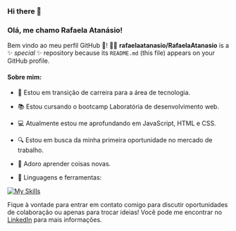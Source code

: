 ### Hi there 👋

<!--
**rafaelaatanasio/RafaelaAtanasio** is a ✨ _special_ ✨ repository because its `README.md` (this file) appears on your GitHub profile.

Here are some ideas to get you started:

- 🔭 I’m currently working on ...
- 🌱 I’m currently learning ...
- 👯 I’m looking to collaborate on ...
- 🤔 I’m looking for help with ...
- 💬 Ask me about ...
- 📫 How to reach me: ...
- 😄 Pronouns: ...
- ⚡ Fun fact: ...
-->

### Olá, me chamo Rafaela Atanásio!

Bem vindo ao meu perfil GitHub 👋! 👩‍💻
**rafaelaatanasio/RafaelaAtanasio** is a ✨ _special_ ✨ repository because its `README.md` (this file) appears on your GitHub profile.

#### Sobre mim:

- 🚀 Estou em transição de carreira para a área de tecnologia.
- 📚 Estou cursando o bootcamp Laboratória de desenvolvimento web.
- 💻 Atualmente estou me aprofundando em JavaScript, HTML e CSS.
- 🔍 Estou em busca da minha primeira oportunidade no mercado de trabalho.
- 🧠 Adoro aprender coisas novas.

  

- 🔨 Linguagens e ferramentas:

  
[![My Skills](https://skillicons.dev/icons?i=html,css,javascript,typescript,nodejs,angular,firebase,vite,vercel,jest,git,bootstrap,figma&theme=dark)](https://skillicons.dev)



 

Fique à vontade para entrar em contato comigo para discutir oportunidades de colaboração ou apenas para trocar ideias! Você pode me encontrar no  
[LinkedIn](https://www.linkedin.com/in/rafaela-atanasio) para mais informações.

